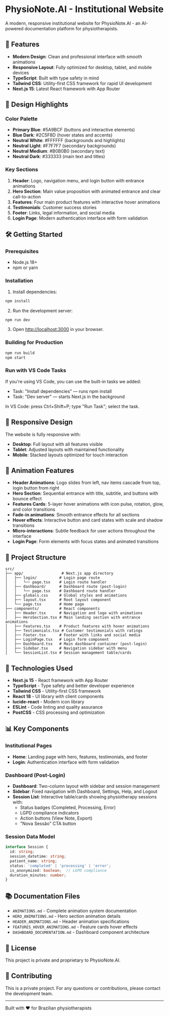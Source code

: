 # PhysioNote.AI - Institutional Website

A modern, responsive institutional website for PhysioNote.AI - an AI-powered documentation platform for physiotherapists.

## 🚀 Features

- **Modern Design**: Clean and professional interface with smooth animations
- **Responsive Layout**: Fully optimized for desktop, tablet, and mobile devices
- **TypeScript**: Built with type safety in mind
- **Tailwind CSS**: Utility-first CSS framework for rapid UI development
- **Next.js 15**: Latest React framework with App Router

## 🎨 Design Highlights

### Color Palette
- **Primary Blue**: #5A9BCF (buttons and interactive elements)
- **Blue Dark**: #2C5F8D (hover states and accents)
- **Neutral White**: #FFFFFF (backgrounds and highlights)
- **Neutral Light**: #F7F7F7 (secondary backgrounds)
- **Neutral Medium**: #B0B0B0 (secondary text)
- **Neutral Dark**: #333333 (main text and titles)

### Key Sections
1. **Header**: Logo, navigation menu, and login button with entrance animations
2. **Hero Section**: Main value proposition with animated entrance and clear call-to-action
3. **Features**: Four main product features with interactive hover animations
4. **Testimonials**: Customer success stories
5. **Footer**: Links, legal information, and social media
6. **Login Page**: Modern authentication interface with form validation

## 🛠️ Getting Started

### Prerequisites
- Node.js 18+ 
- npm or yarn

### Installation

1. Install dependencies:
```bash
npm install
```

2. Run the development server:
```bash
npm run dev
```

3. Open [http://localhost:3000](http://localhost:3000) in your browser.

### Building for Production

```bash
npm run build
npm start
```

### Run with VS Code Tasks

If you're using VS Code, you can use the built-in tasks we added:

- Task: "Install dependencies" — runs npm install
- Task: "Dev server" — starts Next.js in the background

In VS Code: press Ctrl+Shift+P; type "Run Task"; select the task.

## 📱 Responsive Design

The website is fully responsive with:
- **Desktop**: Full layout with all features visible
- **Tablet**: Adjusted layouts with maintained functionality
- **Mobile**: Stacked layouts optimized for touch interaction

## 🎯 Animation Features

- **Header Animations**: Logo slides from left, nav items cascade from top, login button from right
- **Hero Section**: Sequential entrance with title, subtitle, and buttons with bounce effect
- **Features Cards**: 5-layer hover animations with icon pulse, rotation, glow, and color transitions
- **Fade-in animations**: Smooth entrance effects for all sections
- **Hover effects**: Interactive button and card states with scale and shadow transitions
- **Micro-interactions**: Subtle feedback for user actions throughout the interface
- **Login Page**: Form elements with focus states and animated transitions

## 🔧 Project Structure

```
src/
├── app/                 # Next.js app directory
│   ├── login/          # Login page route
│   │   └── page.tsx    # Login route handler
│   ├── dashboard/      # Dashboard route (post-login)
│   │   └── page.tsx    # Dashboard route handler
│   ├── globals.css     # Global styles and animations
│   ├── layout.tsx      # Root layout component
│   └── page.tsx        # Home page
├── components/         # React components
│   ├── Header.tsx      # Navigation and logo with animations
│   ├── HeroSection.tsx # Main landing section with entrance animations
│   ├── Features.tsx    # Product features with hover animations
│   ├── Testimonials.tsx # Customer testimonials with ratings
│   ├── Footer.tsx      # Footer with links and social media
│   ├── LoginPage.tsx   # Login form component
│   ├── Dashboard.tsx   # Main dashboard container (post-login)
│   ├── Sidebar.tsx     # Navigation sidebar with menu
│   └── SessionList.tsx # Session management table/cards
```

## 🚀 Technologies Used

- **Next.js 15** - React framework with App Router
- **TypeScript** - Type safety and better developer experience
- **Tailwind CSS** - Utility-first CSS framework
- **React 18** - UI library with client components
- **lucide-react** - Modern icon library
- **ESLint** - Code linting and quality assurance
- **PostCSS** - CSS processing and optimization

## 📊 Key Components

### Institutional Pages
- **Home**: Landing page with hero, features, testimonials, and footer
- **Login**: Authentication interface with form validation

### Dashboard (Post-Login)
- **Dashboard**: Two-column layout with sidebar and session management
- **Sidebar**: Fixed navigation with Dashboard, Settings, Help, and Logout
- **Session List**: Interactive table/cards showing physiotherapy sessions with:
  - Status badges (Completed, Processing, Error)
  - LGPD compliance indicators
  - Action buttons (View Note, Export)
  - "Nova Sessão" CTA button

### Session Data Model
```typescript
interface Session {
  id: string;
  session_datetime: string;
  patient_name: string;
  status: 'completed' | 'processing' | 'error';
  is_anonymized: boolean;  // LGPD compliance
  duration_minutes: number;
}
```

## 📚 Documentation Files

- `ANIMATIONS.md` - Complete animation system documentation
- `HERO_ANIMATIONS.md` - Hero section animation details
- `HEADER_ANIMATIONS.md` - Header animation specifications
- `FEATURES_HOVER_ANIMATIONS.md` - Feature cards hover effects
- `DASHBOARD_DOCUMENTATION.md` - Dashboard component architecture

## 📄 License

This project is private and proprietary to PhysioNote.AI.

## 🤝 Contributing

This is a private project. For any questions or contributions, please contact the development team.

---

Built with ❤️ for Brazilian physiotherapists